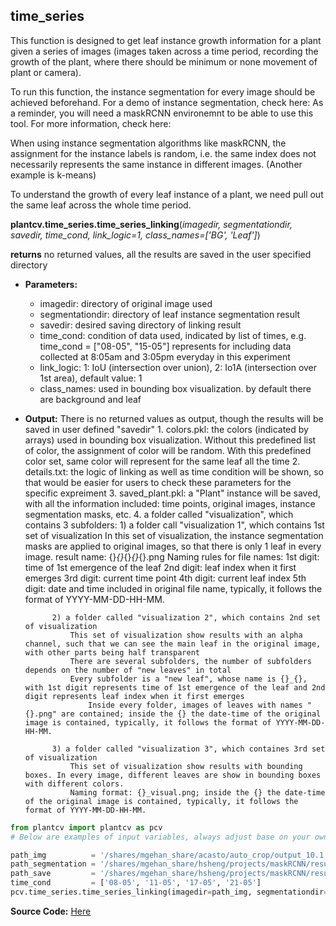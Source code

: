 ## time_series

This function is designed to get leaf instance growth information for a plant given a series of images (images taken across a time period, recording the growth of the plant, where there should be minimum or none movement of plant or camera).

To run this function, the instance segmentation for every image should be achieved beforehand. For a demo of instance segmentation, check here:
As a reminder, you will need a maskRCNN environemnt to be able to use this tool. For more information, check here:
 
When using instance segmentation algorithms like maskRCNN, the assignment for the instance labels is random, i.e. the same index does not necessarily represents the same instance in different images. (Another example is k-means)

To understand the growth of every leaf instance of a plant, we need pull out the same leaf across the whole time period. 


**plantcv.time_series.time_series_linking**(*imagedir, segmentationdir, savedir, time_cond, link_logic=1, class_names=['BG', 'Leaf']*)

**returns** no returned values, all the results are saved in the user specified directory

- **Parameters:**
    - imagedir: directory of original image used
    - segmentationdir: directory of leaf instance segmentation result
    - savedir: desired saving directory of linking result
    - time_cond: condition of data used, indicated by list of times, e.g. time_cond = ["08-05", "15-05"] represents for including data collected at 8:05am and 3:05pm everyday in this experiment
    - link_logic: 1: IoU (intersection over union), 2: Io1A (intersection over 1st area), default value: 1
    - class_names: used in bounding box visualization. by default there are background and leaf
- **Output:**
        There is no returned values as output, though the results will be saved in user defined "savedir"
        1. colors.pkl: the colors (indicated by arrays) used in bounding box visualization. Without this predefined list of color, the assignment of color will be random. With this predefined color set, same color will represent for the same leaf all the time
        2. details.txt: the logic of linking as well as time condition will be shown, so that would be easier for users to check these parameters for the specific expreiment
        3. saved_plant.pkl: a "Plant" instance will be saved, with all the information included: time points, original images, instance segmentation masks, etc.
        4. a folder called "visualization", which contains 3 subfolders:
            1) a folder call "visualization 1", which contains 1st set of visualization
                In this set of visualization, the instance segmentation masks are applied to original images, so that there is only 1 leaf in every image. 
                result name: {}_{}_{}_{}_{}.png
                Naming rules for file names: 
                    1st digit: time of 1st emergence of the leaf
                    2nd digit: leaf index when it first emerges
                    3rd digit: current time point
                    4th digit: current leaf index
                    5th digit: date and time included in original file name, typically, it follows the format of YYYY-MM-DD-HH-MM.

            2) a folder called "visualization 2", which contains 2nd set of visualization
                This set of visualization show results with an alpha channel, such that we can see the main leaf in the original image, with other parts being half transparent
                There are several subfolders, the number of subfolders depends on the number of "new leaves" in total
                Every subfolder is a "new leaf", whose name is {}_{}, with 1st digit represents time of 1st emergence of the leaf and 2nd digit represents leaf index when it first emerges
                    Inside every folder, images of leaves with names "{}.png" are contained; inside the {} the date-time of the original image is contained, typically, it follows the format of YYYY-MM-DD-HH-MM. 

            3) a folder called "visualization 3", which containes 3rd set of visualization 
                This set of visualization show results with bounding boxes. In every image, different leaves are show in bounding boxes with different colors. 
                Naming format: {}_visual.png; inside the {} the date-time of the original image is contained, typically, it follows the format of YYYY-MM-DD-HH-MM. 

```python
from plantcv import plantcv as pcv
# Below are examples of input variables, always adjust base on your own application. 

path_img          = '/shares/mgehan_share/acasto/auto_crop/output_10.1.9.214_wtCol/maskrcnn_test'
path_segmentation = '/shares/mgehan_share/hsheng/projects/maskRCNN/results/output_10.1.9.214_wtCol/exp3/detection/modified'
path_save         = '/shares/mgehan_share/hsheng/projects/maskRCNN/results/output_10.1.9.214_wtCol/exp3/test'
time_cond         = ['08-05', '11-05', '17-05', '21-05']
​pcv.time_series.time_series_linking(imagedir=path_img, segmentationdir=path_segmentation, savedir=path_save, time_cond=time_cond, link_logic=1, class_names=['BG', 'Leaf'])
```
**Source Code:** [Here](https://github.com/danforthcenter/plantcv/blob/master/plantcv/plantcv/time_series/time_series.py)
